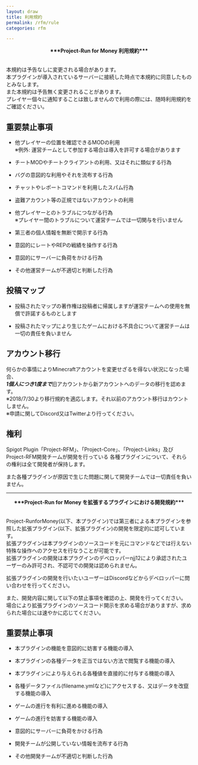 ```yaml
---
layout: draw
title: 利用規約
permalink: /rfm/rule 
categories: rfm 

---
```


<div style="text-align: center;">
<b id="rule">***Project-Run for Money 利用規約***</b>
</div><br>

本規約は予告なしに変更される場合があります。  
本プラグインが導入されているサーバーに接続した時点で本規約に同意したものとみなします。  
また本規約は予告無く変更されることがあります。  
プレイヤー個々に通知することは致しませんので利用の際には、随時利用規約をご確認ください。  


## 重要禁止事項  

+ 他プレイヤーの位置を確認できるMODの利用  
※例外: 運営チームとして参加する場合は導入を許可する場合があります

+ チートMODやチートクライアントの利用、又はそれに類似する行為  

+ バグの意図的な利用やそれを流布する行為    

+ チャットやレポートコマンドを利用したスパム行為  

+ 盗難アカウント等の正規ではないアカウントの利用  

+ 他プレイヤーとのトラブルにつながる行為  
※プレイヤー間のトラブルについて運営チームでは一切関与を行いません  

+ 第三者の個人情報を無断で開示する行為  

+ 意図的にレートやREPの戦績を操作する行為  

+ 意図的にサーバーに負荷をかける行為  

+ その他運営チームが不適切と判断した行為  


  
  

## 投稿マップ  

+ 投稿されたマップの著作権は投稿者に帰属しますが運営チームへの使用を無償で許諾するものとします  

+ 投稿されたマップにより生じたゲームにおける不具合について運営チームは一切の責任を負いません  
  
  

## アカウント移行  

何らかの事情によりMinecraftアカウントを変更せざるを得ない状況になった場合、  
***1個人につき1度まで***旧アカウントから新アカウントへのデータの移行を認めます。  
※2018/7/30より移行規約を適応します。それ以前のアカウント移行はカウントしません。  
※申請に関してDiscord又はTwitterより行ってください。  



## 権利  

Spigot Plugin「Project-RFM」、「Project-Core」、「Project-Links」及びProject-RFM開発チームが開発を行っている
各種プラグインについて、それらの権利は全て開発者が保持します。  

また各種プラグインが原因で生じた問題に関して開発チームでは一切責任を負いません。  

  
--------  

<div style="text-align: center;">
<b id="plrule">***Project-Run for Money を拡張するプラグインにおける開発規約***</b>
</div><br>

Project-RunforMoney(以下、本プラグイン)では第三者による本プラグインを参照した拡張プラグイン(以下、拡張プラグイン)の開発を限定的に認可しています。  
拡張プラグインは本プラグインのソースコードを元にコマンドなどでは行えない特殊な操作へのアクセスを行なうことが可能です。  
拡張プラグインの開発は本プラグインのデベロッパーnjj12により承認されたユーザーのみ許可され、不認可での開発は認められません。  


拡張プラグインの開発を行いたいユーザーはDiscordなどからデベロッパーに問い合わせを行ってください。  

また、開発内容に関して以下の禁止事項を確認の上、開発を行ってください。  
場合により拡張プラグインのソースコード開示を求める場合がありますが、求められた場合には速やかに応じてください。   
  
  

## 重要禁止事項  

+ 本プラグインの機能を意図的に妨害する機能の導入  

+ 本プラグインの各種データを正当ではない方法で閲覧する機能の導入　　

+ 本プラグインにより与えられる各種値を直接的に付与する機能の導入  

+ 各種データファイル(filename.ymlなど)にアクセスする、又はデータを改竄する機能の導入  

+ ゲームの進行を有利に進める機能の導入  

+ ゲームの進行を妨害する機能の導入    

+ 意図的にサーバーに負荷をかける行為  

+ 開発チームが公開していない情報を流布する行為    

+ その他開発チームが不適切と判断した行為  
  
  
  
    









